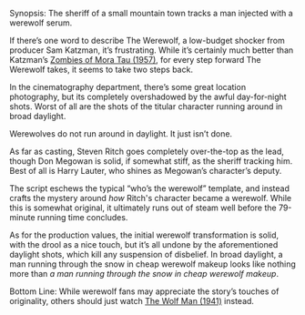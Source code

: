 Synopsis: The sheriff of a small mountain town tracks a man injected with a werewolf serum.

If there’s one word to describe The Werewolf, a low-budget shocker from producer Sam Katzman, it’s frustrating.  While it’s certainly much better than Katzman’s <a href="/browse/reviews/zombies-of-mora-tau-1957/">Zombies of Mora Tau (1957)</a>, for every step forward The Werewolf takes, it seems to take two steps back.

In the cinematography department, there’s some great location photography, but its completely overshadowed by the awful day-for-night shots.  Worst of all are the shots of the titular character running around in broad daylight.  

Werewolves do not run around in daylight.  It just isn’t done.

As far as casting, Steven Ritch goes completely over-the-top as the lead, though Don Megowan is solid, if somewhat stiff, as the sheriff tracking him.  Best of all is Harry Lauter, who shines as Megowan’s character’s deputy.

The script eschews the typical “who’s the werewolf” template, and instead crafts the mystery around <em>how</em> Ritch's character became a werewolf.  While this is somewhat original, it ultimately runs out of steam well before the 79-minute running time concludes.

As for the production values, the initial werewolf transformation is solid, with the drool as a nice touch, but it’s all undone by the aforementioned daylight shots, which kill any suspension of disbelief.  In broad daylight, a man running through the snow in cheap werewolf makeup looks like nothing more than <em>a man running through the snow in cheap werewolf makeup</em>.

Bottom Line: While werewolf fans may appreciate the story’s touches of originality, others should just watch <a href="/browse/reviews/the-wolf-man-1941/">The Wolf Man (1941)</a> instead.
